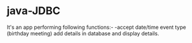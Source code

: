 # java-JDBC

It's an app performing following functions:- -accept date/time event type (birthday meeting) add details in database and display details.
